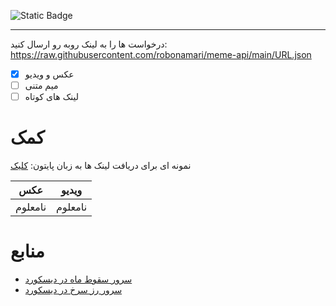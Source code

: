 ![Static Badge](https://img.shields.io/badge/python-%E2%88%9E-blue)
___



درخواست ها را به لینک روبه رو ارسال کنید: https://raw.githubusercontent.com/robonamari/meme-api/main/URL.json
- [x] عکس و ویدیو
- [ ] میم متنی
- [ ] لینک های کوتاه

# کمک 
نمونه ای برای دریافت لینک ها به زبان پایتون:
[کلیک](https://github.com/robonamari/meme-api/blob/main/main.py)


| عکس| ویدیو|
|:-------------:|:-------------:|
|نامعلوم|نامعلوم|



# منابع
* [سرور سقوط ماه در دیسکورد](https://discord.gg/BsaC3QgEQz)
* [سرور رز سرخ در دیسکورد](https://discord.gg/a7jbGR99bW)
